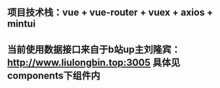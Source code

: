## 项目技术栈：vue + vue-router + vuex + axios  + mintui
## 当前使用数据接口来自于b站up主刘隆宾：<http://www.liulongbin.top:3005>  具体见components下组件内